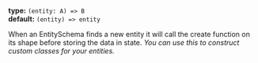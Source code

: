 **type:** `(entity: A) => B`  
**default:** `(entity) => entity`

When an EntitySchema finds a new entity it will call the create function on its shape before
storing the data in state. _You can use this to construct custom classes for your entities._

